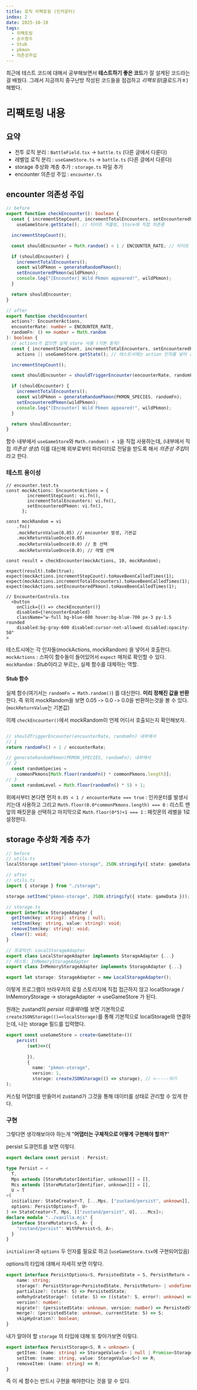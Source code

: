 ```yaml
---
title: 로직 리팩토링 (인카운터)
index: 2
date: 2025-10-10
tags:
  - 리팩토링
  - 순수함수
  - Stub
  - pkmon
  - 의존성주입
---
```

최근에 테스트 코드에 대해서 공부해보면서 **테스트하기 좋은 코드**가 잘 설계된 코드라는걸 배웠다.
그래서 지금까지 중구난방 작성된 코드들을 점검하고 *리팩토링*(클로드가ㅎ) 해봤다. 

# 리팩토링 내용
## 요약
- 전투 로직 분리 : `BattleField.tsx` -> `battle.ts` (다른 글에서 다룬다) 
- 레벨업 로직 분리 : `useGameStore.ts` -> `battle.ts` (다른 글에서 다룬다)
- storage 추상화 계층 추가 : `storage.ts` 파일 추가
- encounter 의존성 주입 : `encounter.ts` 

## encounter 의존성 주입

```ts
// before
export function checkEncounter(): boolean {
  const { incrementStepCount, incrementTotalEncounters, setEncounteredPkmon } =
    useGameStore.getState(); // 타이트 커플링, Store에 직접 의존중

  incrementStepCount();

  const shouldEncounter = Math.random() < 1 / ENCOUNTER_RATE; // 타이트 커플링

  if (shouldEncounter) {
    incrementTotalEncounters();
    const wildPkmon = generateRandomPkmon();
    setEncounteredPkmon(wildPkmon);
    console.log("[Encounter] Wild Pkmon appeared!", wildPkmon);
  }

  return shouldEncounter;
}

// after
export function checkEncounter(
  actions?: EncounterActions,
  encounterRate: number = ENCOUNTER_RATE,
  randomFn: () => number = Math.random
): boolean {
  // actions가 없으면 실제 store 사용 (기본 동작)
  const { incrementStepCount, incrementTotalEncounters, setEncounteredPkmon } =
    actions || useGameStore.getState(); // 테스트시에는 action 인자를 넣어 검증 가능 

  incrementStepCount();

  const shouldEncounter = shouldTriggerEncounter(encounterRate, randomFn);

  if (shouldEncounter) {
    incrementTotalEncounters();
    const wildPkmon = generateRandomPkmon(PKMON_SPECIES, randomFn);
    setEncounteredPkmon(wildPkmon);
    console.log("[Encounter] Wild Pkmon appeared!", wildPkmon);
  }

  return shouldEncounter;
}
```

함수 내부에서 `useGameStore`와 `Math.random() < 1`을 직접 사용하는데, (내부에서 직접 *의존성 생성*)
이를 대신해 외부로부터 파라미터로 전달을 받도록 해서 *의존성 주입*이라고 한다.

### 테스트 용이성

```tsx
// encounter.test.ts
const mockActions: EncounterActions = {
        incrementStepCount: vi.fn(),
        incrementTotalEncounters: vi.fn(),
        setEncounteredPkmon: vi.fn(),
      };

const mockRandom = vi
	.fn()
	.mockReturnValue(0.05) // encounter 발생, 기본값
	.mockReturnValueOnce(0.05)
	.mockReturnValueOnce(0.0) // 종 선택
	.mockReturnValueOnce(0.0); // 레벨 선택
	
const result = checkEncounter(mockActions, 10, mockRandom);

expect(result).toBe(true);
expect(mockActions.incrementStepCount).toHaveBeenCalledTimes(1);
expect(mockActions.incrementTotalEncounters).toHaveBeenCalledTimes(1);
expect(mockActions.setEncounteredPkmon).toHaveBeenCalledTimes(1);

// EncounterControls.tsx
  <button
	onClick={() => checkEncounter()}
	disabled={!encounterEnabled}
	className="w-full bg-blue-600 hover:bg-blue-700 px-3 py-1.5 rounded
	disabled:bg-gray-600 disabled:cursor-not-allowed disabled:opacity-50"
>
```

테스트시에는 각 인자들(mockActions, mockRandom) 을 넣어서 호출한다.
`mockActions` : 스파이 함수들이 들어있어서 `expect` 매처로 확인할 수 있다.
`mockRandom` : *Stub*이라고 부르는, 실제 함수를 대체하는 역할. 

#### Stub 함수

실제 함수(여기서는 `randomFn = Math.random()`) 를 대신한다.
**미리 정해진 값을 반환**한다. 즉 위의 mockRandom을 보면 0.05 -> 0.0 -> 0.0을 반환하는것을 볼 수 있다. (`mockReturnValue`는 기본값)

이제 `checkEncounter()`에서 mockRandom이 언제 어디서 호출되는지 확인해보자.
```ts

// shouldTriggerEncounter(encounterRate, randomFn) 내부에서
// 1
return randomFn() < 1 / encounterRate;

// generateRandomPkmon(PKMON_SPECIES, randomFn); 내부에서
// 2
  const randomSpecies =
    commonPkmons[Math.floor(randomFn() * commonPkmons.length)];
// 3
  const randomLevel = Math.floor(randomFn() * 5) + 1;
```

위에서부터 본다면 
먼저 `0.05 < 1 / encounterRate === true`  : 인카운터를 발생시키는데 사용하고
그리고 `Math.floor(0.0*commonPkmons.length) === 0`  : 리스트 맨 앞의 패킷몬을 선택하고
마지막으로 `Math.floor(0*5)+1 === 1` : 패킷몬의 레벨을 1로 설정한다.

## storage 추상화 계층 추가

```ts
// before
// utils.ts
localStorage.setItem("pkmon-storage", JSON.stringify({ state: gameData }));

// after
// utils.ts
import { storage } from "./storage";

storage.setItem("pkmon-storage", JSON.stringify({ state: gameData }));

// storage.ts
export interface StorageAdapter {
  getItem(key: string): string | null;
  setItem(key: string, value: string): void;
  removeItem(key: string): void;
  clear(): void;
}

// 프로덕션: LocalStorageAdapter
export class LocalStorageAdapter implements StorageAdapter {...}
// 테스트: InMemoryStorageAdapter
export class InMemoryStorageAdapter implements StorageAdapter {...}

export let storage: StorageAdapter = new LocalStorageAdapter();
```

이렇게 프로그램이 브라우저의 로컬 스토리지에 직접 접근하지 않고
localStorage / InMemoryStorage -> storageAdapter -> useGameStore 가 된다.

원래는 zustand의 *persist 미들웨어*를 보면 기본적으로 `createJSONStorage(()=>localStorage)`를 통해 기본적으로 localStorage와 연결하는데, 나는 storage 필드를 입력했다.

```ts
export const useGameStore = create<GameState>()(
	persist(
		(set)=>({
		
		}),
		{
		  name: "pkmon-storage",
		  version: 1,
		  storage: createJSONStorage(() => storage), // <-----여기
);
```

커스텀 어댑터를 만들어서 zustand가 그것을 통해 데이터를 상태로 관리할 수 있게 한다.

### 구현

그렇다면 생각해보아야 하는게 "**어댑터는 구체적으로 어떻게 구현해야 할까?**"

persist 도큐먼트를 보면 이렇다.
```ts
export declare const persist : Persist;

type Persist = <
  T,
  Mps extends [StoreMutatorIdentifier, unknown][] = [],
  Mcs extends [StoreMutatorIdentifier, unknown][] = [],
  U = T
>(
  initializer: StateCreator<T, [...Mps, ["zustand/persist", unknown]], Mcs>,
  options: PersistOptions<T, U>
) => StateCreator<T, Mps, [["zustand/persist", U], ...Mcs]>;
declare module "../vanilla.mjs" {
  interface StoreMutators<S, A> {
    "zustand/persist": WithPersist<S, A>;
  }
}

```

`initializer`과 `options` 두 인자를 필요로 하고 (`useGameStore.tsx`에 구현되어있음)

options의 타입에 대해서 자세히 보면 이렇다.
```ts
export interface PersistOptions<S, PersistedState = S, PersistReturn = unknown> {
    name: string;
    storage?: PersistStorage<PersistedState, PersistReturn> | undefined;
    partialize?: (state: S) => PersistedState;
    onRehydrateStorage?: (state: S) => ((state?: S, error?: unknown) => void) | void;
    version?: number;
    migrate?: (persistedState: unknown, version: number) => PersistedState | Promise<PersistedState>;
    merge?: (persistedState: unknown, currentState: S) => S;
    skipHydration?: boolean;
}
```

내가 알아야 할 `storage` 의 타입에 대해 또 찾아가보면 이렇다.
```ts
export interface PersistStorage<S, R = unknown> {
    getItem: (name: string) => StorageValue<S> | null | Promise<StorageValue<S> | null>;
    setItem: (name: string, value: StorageValue<S>) => R;
    removeItem: (name: string) => R;
}
```

즉 이 세 함수는 반드시 구현을 해야한다는 것을 알 수 있다.